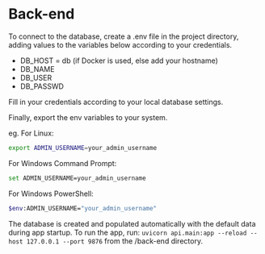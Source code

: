 # Back-end

To connect to the database, create a .env file in the project directory, adding values to the variables below according to your credentials.

- DB_HOST = db (if Docker is used, else add your hostname)
- DB_NAME
- DB_USER
- DB_PASSWD

Fill in your credentials according to your local database settings.

Finally, export the env variables to your system.

eg.
For Linux:
```bash
export ADMIN_USERNAME=your_admin_username
```

For Windows Command Prompt:
```bash
set ADMIN_USERNAME=your_admin_username
```

For Windows PowerShell:
```bash
$env:ADMIN_USERNAME="your_admin_username"
```
The database is created and populated automatically with the default data during app startup.
To run the app, run: ``uvicorn api.main:app --reload --host 127.0.0.1 --port 9876`` from the /back-end directory.

